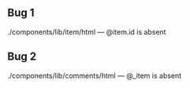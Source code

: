 ## Bug 1
./components/lib/item/html — @item.id is absent

## Bug 2
./components/lib/comments/html — @_item is absent